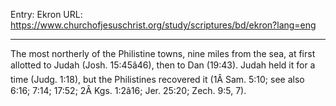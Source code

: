 Entry: Ekron
URL: https://www.churchofjesuschrist.org/study/scriptures/bd/ekron?lang=eng

---

The most northerly of the Philistine towns, nine miles from the sea, at first allotted to Judah (Josh. 15:45â46), then to Dan (19:43). Judah held it for a time (Judg. 1:18), but the Philistines recovered it (1Â Sam. 5:10; see also 6:16; 7:14; 17:52; 2Â Kgs. 1:2â16; Jer. 25:20; Zech. 9:5, 7).
